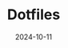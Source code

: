 ---
title: Dotfiles
icon: pencil
date: 2024-10-11
weight: 10
description: >
    A collection of my dotfiles and an installation script for bootstrapping 
externalUrl: https://github.com/mehmetalici/invoicer
---
